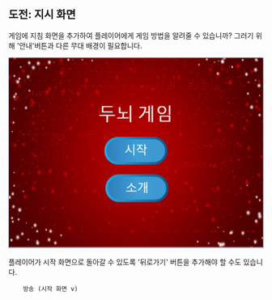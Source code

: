 ## 도전: 지시 화면

게임에 지침 화면을 추가하여 플레이어에게 게임 방법을 알려줄 수 있습니까? 그러기 위해 '안내'버튼과 다른 무대 배경이 필요합니다.

![스크린샷](images/brain-instructions.png)

플레이어가 시작 화면으로 돌아갈 수 있도록 '뒤로가기' 버튼을 추가해야 할 수도 있습니다.

```blocks3
    방송 (시작 화면 v)
```